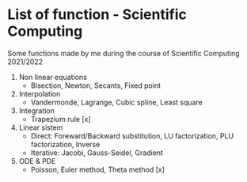 # List of function - Scientific Computing 
Some functions made by me during the course of Scientific Computing 2021/2022
1. Non linear equations
    - Bisection, Newton, Secants, Fixed point
2. Interpolation
    - Vandermonde, Lagrange, Cubic spline, Least square
3. Integration
    - Trapezium rule [x]
4. Linear sistem 
    - Direct: Foreward/Backward substitution, LU factorization, PLU factorization, Inverse
    - Iterative: Jacobi, Gauss-Seidel, Gradient
5. ODE & PDE 
    - Poisson, Euler method, Theta method [x]  

